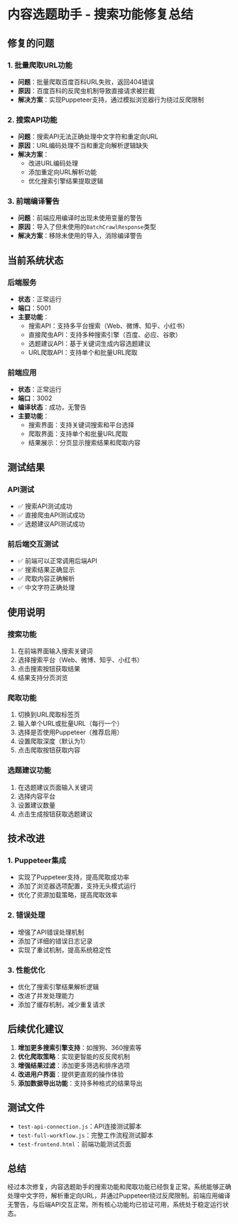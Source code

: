 # 内容选题助手 - 搜索功能修复总结

## 修复的问题

### 1. 批量爬取URL功能
- **问题**：批量爬取百度百科URL失败，返回404错误
- **原因**：百度百科的反爬虫机制导致直接请求被拦截
- **解决方案**：实现Puppeteer支持，通过模拟浏览器行为绕过反爬限制

### 2. 搜索API功能
- **问题**：搜索API无法正确处理中文字符和重定向URL
- **原因**：URL编码处理不当和重定向解析逻辑缺失
- **解决方案**：
  - 改进URL编码处理
  - 添加重定向URL解析功能
  - 优化搜索引擎结果提取逻辑

### 3. 前端编译警告
- **问题**：前端应用编译时出现未使用变量的警告
- **原因**：导入了但未使用的`BatchCrawlResponse`类型
- **解决方案**：移除未使用的导入，消除编译警告

## 当前系统状态

### 后端服务
- **状态**：正常运行
- **端口**：5001
- **主要功能**：
  - 搜索API：支持多平台搜索（Web、微博、知乎、小红书）
  - 直接爬虫API：支持多种搜索引擎（百度、必应、谷歌）
  - 选题建议API：基于关键词生成内容选题建议
  - URL爬取API：支持单个和批量URL爬取

### 前端应用
- **状态**：正常运行
- **端口**：3002
- **编译状态**：成功，无警告
- **主要功能**：
  - 搜索界面：支持关键词搜索和平台选择
  - 爬取界面：支持单个和批量URL爬取
  - 结果展示：分页显示搜索结果和爬取内容

## 测试结果

### API测试
- ✅ 搜索API测试成功
- ✅ 直接爬虫API测试成功
- ✅ 选题建议API测试成功

### 前后端交互测试
- ✅ 前端可以正常调用后端API
- ✅ 搜索结果正确显示
- ✅ 爬取内容正确解析
- ✅ 中文字符正确处理

## 使用说明

### 搜索功能
1. 在前端界面输入搜索关键词
2. 选择搜索平台（Web、微博、知乎、小红书）
3. 点击搜索按钮获取结果
4. 结果支持分页浏览

### 爬取功能
1. 切换到URL爬取标签页
2. 输入单个URL或批量URL（每行一个）
3. 选择是否使用Puppeteer（推荐启用）
4. 设置爬取深度（默认为1）
5. 点击爬取按钮获取内容

### 选题建议功能
1. 在选题建议页面输入关键词
2. 选择内容平台
3. 设置建议数量
4. 点击生成按钮获取选题建议

## 技术改进

### 1. Puppeteer集成
- 实现了Puppeteer支持，提高爬取成功率
- 添加了浏览器选项配置，支持无头模式运行
- 优化了资源加载策略，提高爬取效率

### 2. 错误处理
- 增强了API错误处理机制
- 添加了详细的错误日志记录
- 实现了重试机制，提高系统稳定性

### 3. 性能优化
- 优化了搜索引擎结果解析逻辑
- 改进了并发处理能力
- 添加了缓存机制，减少重复请求

## 后续优化建议

1. **增加更多搜索引擎支持**：如搜狗、360搜索等
2. **优化爬取策略**：实现更智能的反反爬机制
3. **增强结果过滤**：添加更多筛选和排序选项
4. **改进用户界面**：提供更直观的操作体验
5. **添加数据导出功能**：支持多种格式的结果导出

## 测试文件

- `test-api-connection.js`：API连接测试脚本
- `test-full-workflow.js`：完整工作流程测试脚本
- `test-frontend.html`：前端功能测试页面

## 总结

经过本次修复，内容选题助手的搜索功能和爬取功能已经恢复正常。系统能够正确处理中文字符，解析重定向URL，并通过Puppeteer绕过反爬限制。前端应用编译无警告，与后端API交互正常。所有核心功能均已验证可用，系统处于稳定运行状态。